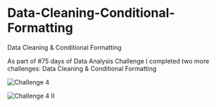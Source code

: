 # Data-Cleaning-Conditional-Formatting
Data Cleaning &amp; Conditional Formatting

As part of #75 days of Data Analysis Challenge I completed two more challenges: Data Cleaning & Conditional Formatting

![Challenge 4](https://github.com/user-attachments/assets/59ffefc3-6244-4f24-b136-c8bd125d36e2)




![Challenge 4 II](https://github.com/user-attachments/assets/87df92ca-7570-47fd-abfa-560d996a0404)
